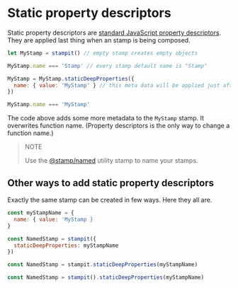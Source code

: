 # Static property descriptors

Static property descriptors are [standard JavaScript property descriptors](https://mdn.io/defineProperties). They are applied last thing when an stamp is being composed.

```javascript
let MyStamp = stampit() // empty stamp creates empty objects

MyStamp.name === 'Stamp' // every stamp default name is "Stamp"

MyStamp = MyStamp.staticDeepProperties({
  name: { value: 'MyStamp' } // this meta data will be applied just after composition, i.e. immediately
})

MyStamp.name === 'MyStamp'
```

The code above adds some more metadata to the `MyStamp` stamp. It overwrites function name. \(Property descriptors is the only way to change a function name.\)

> NOTE
>
> Use the [@stamp/named](https://github.com/stampit-org/docs/tree/cb1b11dcef3e3b0b3aa5212adcf9047a2f882b06/stampnamed.md) utility stamp to name your stamps.

## Other ways to add static property descriptors

Exactly the same stamp can be created in few ways. Here they all are.

```javascript
const myStampName = {
  name: { value: 'MyStamp }
}

const NamedStamp = stampit({
  staticDeepProperties: myStampName
})

const NamedStamp = stampit.staticDeepProperties(myStampName)

const NamedStamp = stampit().staticDeepProperties(myStampName)
```

